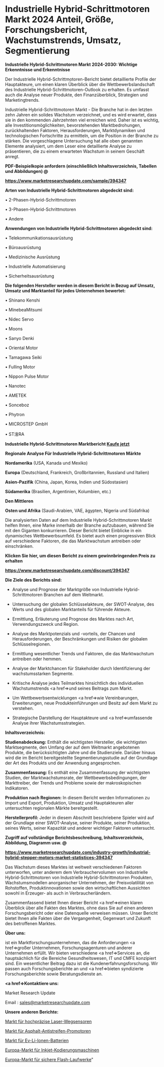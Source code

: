 # Industrielle Hybrid-Schrittmotoren Markt 2024 Anteil, Größe, Forschungsbericht, Wachstumstrends, Umsatz, Segmentierung

<strong>Industrielle Hybrid-Schrittmotoren Markt 2024-2030: Wichtige Erkenntnisse und Erkenntnisse</strong>

Der Industrielle Hybrid-Schrittmotoren-Bericht bietet detaillierte Profile der Hauptakteure, um einen klaren Überblick über die Wettbewerbslandschaft des Industrielle Hybrid-Schrittmotoren-Outlook zu erhalten. Es umfasst auch die Analyse neuer Produkte, den Finanzüberblick, Strategien und Marketingtrends.

Industrielle Hybrid-Schrittmotoren Markt - Die Branche hat in den letzten zehn Jahren ein solides Wachstum verzeichnet, und es wird erwartet, dass sie in den kommenden Jahrzehnten viel erreichen wird. Daher ist es wichtig, alle Investitionsmöglichkeiten, bevorstehenden Marktbedrohungen, zurückhaltenden Faktoren, Herausforderungen, Marktdynamiken und technologischen Fortschritte zu ermitteln, um die Position in der Branche zu stärken. Die vorgeschlagene Untersuchung hat alle oben genannten Elemente analysiert, um dem Leser eine detaillierte Analyse zu präsentieren, die zu einem erwarteten Wachstum in seinem Geschäft anregt.



<strong><b>PDF-Beispielkopie anfordern (einschließlich Inhaltsverzeichnis, Tabellen und Abbildungen) @ </b></strong>

<strong><a href=https://www.marketresearchupdate.com/sample/394347>

<strong>https://www.marketresearchupdate.com/sample/394347</u></a></strong></strong>



<strong>Arten von Industrielle Hybrid-Schrittmotoren abgedeckt sind:</strong>

• 2-Phasen-Hybrid-Schrittmotoren

• 3-Phasen-Hybrid-Schrittmotoren

• Andere



<strong>Anwendungen von Industrielle Hybrid-Schrittmotoren abgedeckt sind:</strong>

• Telekommunikationsausrüstung

• Büroausrüstung

• Medizinische Ausrüstung

• Industrielle Automatisierung

• Sicherheitsausrüstung



<strong>Die folgenden Hersteller werden in diesem Bericht in Bezug auf Umsatz, Umsatz und Marktanteil für jedes Unternehmen bewertet:</strong>

• Shinano Kenshi

• MinebeaMitsumi

• Nidec Servo

• Moons

• Sanyo Denki

• Oriental Motor

• Tamagawa Seiki

• Fulling Motor

• Nippon Pulse Motor

• Nanotec

• AMETEK

• Sonceboz

• Phytron

• MICROSTEP GmbH

• ST涻RA



<strong>Industrielle Hybrid-Schrittmotoren Marktbericht <a href=https://www.marketresearchupdate.com/buynow/394347>Kaufe jetzt</a></strong>



<strong>Regionale Analyse Für Industrielle Hybrid-Schrittmotoren Märkte</strong>



<strong>Nordamerika</strong> (USA, Kanada und Mexiko)



<strong>Europa</strong> (Deutschland, Frankreich, Großbritannien, Russland und Italien)



<strong>Asien-Pazifik</strong> (China, Japan, Korea, Indien und Südostasien)



<strong>Südamerika</strong> (Brasilien, Argentinien, Kolumbien, etc.)



<strong>Den Mittleren</strong> 

<strong>Osten und Afrika</strong> (Saudi-Arabien, VAE, ägypten, Nigeria und Südafrika)

Die analysierten Daten auf dem Industrielle Hybrid-Schrittmotoren Markt helfen Ihnen, eine Marke innerhalb der Branche aufzubauen, während Sie mit den Giganten konkurrieren. Dieser Bericht bietet Einblicke in ein dynamisches Wettbewerbsumfeld. Es bietet auch einen progressiven Blick auf verschiedene Faktoren, die das Marktwachstum antreiben oder einschränken.



<strong>Klicken Sie hier, um diesen Bericht zu einem gewinnbringenden Preis zu erhalten
</strong>

<strong><a href=https://www.marketresearchupdate.com/discount/394347>https://www.marketresearchupdate.com/discount/394347</b></u></strong></a>



<strong>Die Ziele des Berichts sind:</strong>

- Analyse und Prognose der Marktgröße von Industrielle Hybrid-Schrittmotoren Branchen auf dem Weltmarkt.

- Untersuchung der globalen Schlüsselakteure, der SWOT-Analyse, des Werts und des globalen Marktanteils für führende Akteure.

- Ermittlung, Erläuterung und Prognose des Marktes nach Art, Verwendungszweck und Region.

- Analyse des Marktpotenzials und -vorteils, der Chancen und Herausforderungen, der Beschränkungen und Risiken der globalen Schlüsselregionen.

- Ermittlung wesentlicher Trends und Faktoren, die das Marktwachstum antreiben oder hemmen.

- Analyse der Marktchancen für Stakeholder durch Identifizierung der wachstumsstarken Segmente.

- Kritische Analyse jedes Teilmarktes hinsichtlich des individuellen Wachstumstrends <a href=>und</a> seines Beitrags zum Markt.

- Um Wettbewerbsentwicklungen <a href=>wie</a> Vereinbarungen, Erweiterungen, neue Produkteinführungen und Besitz auf dem Markt zu verstehen.

- Strategische Darstellung der Hauptakteure und <a href=>umfas</a>sende Analyse ihrer Wachstumsstrategien.



<strong>Inhaltsverzeichnis:</strong>



<strong>Studienabdeckung:</strong> Enthält die wichtigsten Hersteller, die wichtigsten Marktsegmente, den Umfang der auf dem Weltmarkt angebotenen Produkte, die berücksichtigten Jahre und die Studienziele. Darüber hinaus wird die im Bericht bereitgestellte Segmentierungsstudie auf der Grundlage der Art des Produkts und der Anwendung angesprochen.



<strong>Zusammenfassung:</strong> Es enthält eine Zusammenfassung der wichtigsten Studien, der Marktwachstumsrate, der Wettbewerbsbedingungen, der Markttreiber, der Trends und Probleme sowie der makroskopischen Indikatoren.



<strong>Produktion nach Regionen:</strong> In diesem Bericht werden Informationen zu Import und Export, Produktion, Umsatz und Hauptakteuren aller untersuchten regionalen Märkte bereitgestellt.



<strong>Herstellerprofil:</strong> Jeder in diesem Abschnitt beschriebene Spieler wird auf der Grundlage einer SWOT-Analyse, seiner Produkte, seiner Produktion, seines Werts, seiner Kapazität und anderer wichtiger Faktoren untersucht.



<strong><b>Zugriff auf vollständige Berichtsbeschreibung, Inhaltsverzeichnis, Abbildung, Diagramm usw. @ </b></strong>

<strong><a href=https://www.marketresearchupdate.com/industry-growth/industrial-hybrid-stepper-motors-market-statistices-394347>https://www.marketresearchupdate.com/industry-growth/industrial-hybrid-stepper-motors-market-statistices-394347</a></strong>

Das Wachstum dieses Marktes ist weltweit verschiedenen Faktoren unterworfen, unter anderem dem Verbrauchervolumen von Industrielle Hybrid-Schrittmotoren von Industrielle Hybrid-Schrittmotoren Produkten, Wachstumsmodellen anorganischer Unternehmen, der Preisvolatilität von Rohstoffen, Produktinnovationen sowie den wirtschaftlichen Aussichten sowohl in Erzeuger- als auch in Verbraucherländern.

Zusammenfassend bietet Ihnen dieser Bericht <a href=>einen</a> klaren Überblick über alle Fakten des Marktes, ohne dass Sie auf einen anderen Forschungsbericht oder eine Datenquelle verweisen müssen. Unser Bericht bietet Ihnen alle Fakten über die Vergangenheit, Gegenwart und Zukunft des betroffenen Marktes.



<strong>Über uns:</strong>

 ist ein Marktforschungsunternehmen, das die Anforderungen <a href=>großer</a> Unternehmen, Forschungsagenturen und anderer Unternehmen erfüllt. Wir bieten verschiedene <a href=>Services</a> an, die hauptsächlich für die Bereiche Gesundheitswesen, IT und CMFE konzipiert sind. Ein wesentlicher Beitrag dazu ist die Kundenerfahrungsforschung. Wir passen auch Forschungsberichte an und <a href=>bieten</a> syndizierte Forschungsberichte sowie Beratungsdienste an.



<strong><a href=>Kontaktiere uns:</a></strong>

Market Research Update

Email : sales@marketresearchupdate.com



<strong>Unsere anderen Berichte:</strong>

<a href=https://www.linkedin.com/pulse/high-precision-laser-displacement-sensors-market-2023-2029>Markt für hochpräzise Laser-Wegsensoren</a>

<a href=https://www.linkedin.com/pulse/asphalt-anti-strip-promoters-market>Markt für Asphalt-Antistreifen-Promotoren</a>

<a href=https://www.linkedin.com/pulse/ev-li-ion-battery-market-analysis-segment-region>Markt für Ev-Li-Ionen-Batterien</a>

<a href=https://www.linkedin.com/pulse/europe-inkjet-coding-machine-market-2023-continues>Europa-Markt für Inkjet-Kodierungsmaschinen</a>

<a href=https://www.linkedin.com/pulse/europe-secure-flash-drive-market-2023-pointing>Europa-Markt für sichere Flash-Laufwerke</a>"
